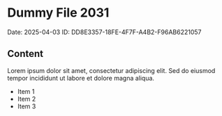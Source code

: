 # Dummy File 2031

Date: 2025-04-03
ID: DD8E3357-18FE-4F7F-A4B2-F96AB6221057

## Content

Lorem ipsum dolor sit amet, consectetur adipiscing elit.
Sed do eiusmod tempor incididunt ut labore et dolore magna aliqua.

* Item 1
* Item 2
* Item 3

